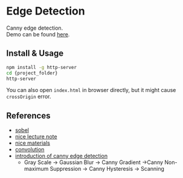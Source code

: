 # Edge Detection  
Canny edge detection.   
Demo can be found [here](http://shd101wyy.github.io/edge-detection/).

## Install & Usage
```sh
npm install -g http-server
cd {project_folder}
http-server
```
You can also open `index.html` in browser directly, but it might cause `crossOrigin` error.

## References
* [sobel](https://thiscouldbebetter.wordpress.com/2013/08/14/filtering-images-with-convolution-masks-in-javascript/)
* [nice lecture note](http://graphics.cs.cmu.edu/courses/15-463/2005_fall/www/Lectures/convolution.pdf)
* [nice materials](https://www.html5rocks.com/en/tutorials/canvas/imagefilters/)
* [convolution](http://www.phpied.com/canvas-pixels-2-convolution-matrix/)
* [introduction of canny edge detection](https://medium.com/front-end-hacking/how-to-draw-in-javascript-c016787f1e4a#9ebe)
  * Gray Scale -> Gaussian Blur -> Canny Gradient ->Canny Non-maximum Suppression -> Canny Hysteresis -> Scanning
